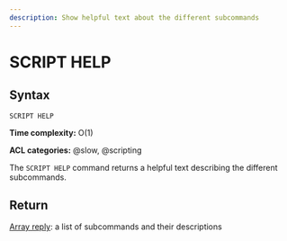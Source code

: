 ```yaml
---
description: Show helpful text about the different subcommands
---
```


# SCRIPT HELP

## Syntax

    SCRIPT HELP 

**Time complexity:** O(1)

**ACL categories:** @slow, @scripting

The `SCRIPT HELP` command returns a helpful text describing the different subcommands.

## Return

[Array reply](https://redis.io/docs/reference/protocol-spec/#arrays): a list of subcommands and their descriptions
